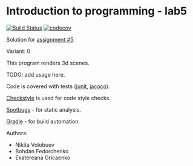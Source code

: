 # Introduction to programming - lab5
[![Build Status](https://travis-ci.com/Brookoko/ProgrammingAssignment5.svg?branch=master)](https://travis-ci.com/Brookoko/ProgrammingAssignment5)
[![codecov](https://codecov.io/gh/Brookoko/ProgrammingAssignment5/branch/master/graph/badge.svg)](https://codecov.io/gh/Brookoko/ProgrammingAssignment5)

Solution for [assignment #5](https://github.com/ProgramEngineeringKPI/Introduction-To-Programming/blob/master/labs_spring_2019/assignment_5.md).

Variant: 0

This program renders 3d scenes.

TODO: add usage here.

Code is covered with tests ([junit](https://junit.org), [jacoco](https://www.eclemma.org/jacoco/)).

[Checkstyle](https://checkstyle.sourceforge.net/) is used for code style checks.

[Spotbugs](https://spotbugs.github.io/) - for static analysis.

[Gradle](https://gradle.org) - for build automation.

Authors:
 - Nikita Volobuev
 - Bohdan Fedorchenko
 - Ekatereana Gricaenko
